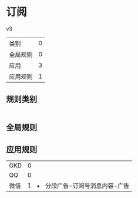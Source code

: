 # 订阅

v3

|||
| - |:-:|
|类别|0|
|全局规则|0|
|应用|3|
|应用规则|1|

## 规则类别

|||
| - |:-:|


## 全局规则



## 应用规则

||||
| - |:-:|-|
|GKD|0||
|QQ|0||
|微信|1|<li>分段广告-订阅号消息内容-广告|
